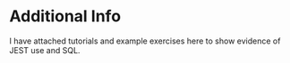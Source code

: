 # Additional Info

I have attached tutorials and example exercises here to show evidence of JEST use and SQL. 